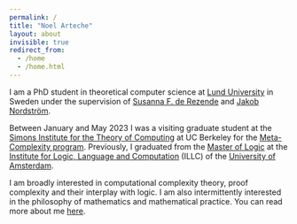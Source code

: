 ```yaml
---
permalink: /
title: "Noel Arteche"
layout: about
invisible: true
redirect_from: 
  - /home
  - /home.html
---
```


I am a PhD student in theoretical computer science at [Lund University](https://www.lunduniversity.lu.se/) in Sweden under the supervision of [Susanna F. de Rezende](https://derezende.github.io/index.html) and [Jakob Nordström](https://jakobnordstrom.github.io/).

Between January and May 2023 I was a visiting graduate student at the [Simons Institute for the Theory of Computing](https://simons.berkeley.edu/homepage) at UC Berkeley for the [Meta-Complexity program](https://simons.berkeley.edu/programs/Meta-Complexity2023). Previously, I graduated from the [Master of Logic](https://msclogic.illc.uva.nl/) at the [Institute for Logic, Language and Computation](https://www.illc.uva.nl/) (ILLC) of the [University of Amsterdam](https://www.uva.nl/en).

I am broadly interested in computational complexity theory, proof complexity and their interplay with logic. I am also intermittently interested in the philosophy of mathematics and mathematical practice. You can read more about me [here](https://narteche.github.io/about).
